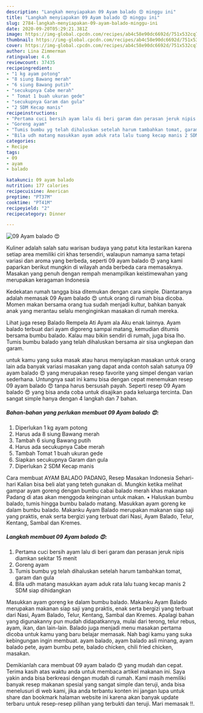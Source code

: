 ```yaml
---
description: "Langkah menyiapakan 09 Ayam balado 😍 minggu ini"
title: "Langkah menyiapakan 09 Ayam balado 😍 minggu ini"
slug: 2784-langkah-menyiapakan-09-ayam-balado-minggu-ini
date: 2020-09-20T05:29:21.381Z
image: https://img-global.cpcdn.com/recipes/ab4c58e90dc6692d/751x532cq70/09-ayam-balado-😍-foto-resep-utama.jpg
thumbnail: https://img-global.cpcdn.com/recipes/ab4c58e90dc6692d/751x532cq70/09-ayam-balado-😍-foto-resep-utama.jpg
cover: https://img-global.cpcdn.com/recipes/ab4c58e90dc6692d/751x532cq70/09-ayam-balado-😍-foto-resep-utama.jpg
author: Lina Zimmerman
ratingvalue: 4.6
reviewcount: 37435
recipeingredient:
- "1 kg ayam potong"
- "8 siung Bawang merah"
- "6 siung Bawang putih"
- "secukupnya Cabe merah"
- " Tomat 1 buah ukuran gede"
- "secukupnya Garam dan gula"
- "2 SDM Kecap manis"
recipeinstructions:
- "Pertama cuci bersih ayam lalu di beri garam dan perasan jeruk nipis diamkan sekitar 15 menit"
- "Goreng ayam"
- "Tumis bumbu yg telah dihaluskan setelah harum tambahkan tomat, garam dan gula"
- "Bila udh matang masukkan ayam aduk rata lalu tuang kecap manis 2 SDM siap dihidangkan"
categories:
- Recipe
tags:
- 09
- ayam
- balado

katakunci: 09 ayam balado 
nutrition: 177 calories
recipecuisine: American
preptime: "PT37M"
cooktime: "PT41M"
recipeyield: "2"
recipecategory: Dinner

---
```



![09 Ayam balado 😍](https://img-global.cpcdn.com/recipes/ab4c58e90dc6692d/751x532cq70/09-ayam-balado-😍-foto-resep-utama.jpg)

Kuliner adalah salah satu warisan budaya yang patut kita lestarikan karena setiap area memiliki ciri khas tersendiri, walaupun namanya sama tetapi variasi dan aroma yang berbeda, seperti 09 ayam balado 😍 yang kami paparkan berikut mungkin di wilayah anda berbeda cara memasaknya. Masakan yang penuh dengan rempah menampilkan keistimewahan yang merupakan keragaman Indonesia

Kedekatan rumah tangga bisa ditemukan dengan cara simple. Diantaranya adalah memasak 09 Ayam balado 😍 untuk orang di rumah bisa dicoba. Momen makan bersama orang tua sudah menjadi kultur, bahkan banyak anak yang merantau selalu menginginkan masakan di rumah mereka.

Lihat juga resep Balado Rempela Ati Ayam ala Aku enak lainnya. Ayam balado terbuat dari ayam digoreng sampai matang, kemudian ditumis bersama bumbu balado. Kalau mau bikin sendiri di rumah, juga bisa lho. Tumis bumbu balado yang telah dihaluskan bersama air sisa ungkepan dan garam.

untuk kamu yang suka masak atau harus menyiapkan masakan untuk orang lain ada banyak variasi masakan yang dapat anda contoh salah satunya 09 ayam balado 😍 yang merupakan resep favorite yang simpel dengan varian sederhana. Untungnya saat ini kamu bisa dengan cepat menemukan resep 09 ayam balado 😍 tanpa harus bersusah payah.
Seperti resep 09 Ayam balado 😍 yang bisa anda coba untuk disajikan pada keluarga tercinta. Dan sangat simple hanya dengan 4 langkah dan 7 bahan.


<!--inarticleads1-->

##### Bahan-bahan yang perlukan membuat 09 Ayam balado 😍:

1. Diperlukan 1 kg ayam potong
1. Harus ada 8 siung Bawang merah
1. Tambah 6 siung Bawang putih
1. Harus ada secukupnya Cabe merah
1. Tambah  Tomat 1 buah ukuran gede
1. Siapkan secukupnya Garam dan gula
1. Diperlukan 2 SDM Kecap manis


Cara membuat AYAM BALADO PADANG, Resep Masakan Indonesia Sehari-hari Kalian bisa beli alat yang teteh gunakan di. Mungkin ketika melihat gampar ayam goreng dengan bumbu cabai balado merah khas makanan Padang di atas akan menggoda keinginan untuk makan. • Haluskan bumbu balado, tumis hingga bumbu balado matang. Masukkan ayam goreng ke dalam bumbu balado. Makanku Ayam Balado merupakan makanan siap saji yang praktis, enak serta bergizi yang terbuat dari Nasi, Ayam Balado, Telur, Kentang, Sambal dan Kremes. 

<!--inarticleads2-->

##### Langkah membuat  09 Ayam balado 😍:

1. Pertama cuci bersih ayam lalu di beri garam dan perasan jeruk nipis diamkan sekitar 15 menit
1. Goreng ayam
1. Tumis bumbu yg telah dihaluskan setelah harum tambahkan tomat, garam dan gula
1. Bila udh matang masukkan ayam aduk rata lalu tuang kecap manis 2 SDM siap dihidangkan


Masukkan ayam goreng ke dalam bumbu balado. Makanku Ayam Balado merupakan makanan siap saji yang praktis, enak serta bergizi yang terbuat dari Nasi, Ayam Balado, Telur, Kentang, Sambal dan Kremes. Apalagi bahan yang digunakanny pun mudah didapatkannya, mulai dari terong, telur rebus, ayam, ikan, dan lain-lain. Balado juga menjadi menu masakan pertama dicoba untuk kamu yang baru belajar memasak. Nah bagi kamu yang suka kebingungan ingin membuat. ayam balado, ayam balado asli minang, ayam balado pete, ayam bumbu pete, balado chicken, chili fried chicken, masakan. 

Demikianlah cara membuat 09 ayam balado 😍 yang mudah dan cepat. Terima kasih atas waktu anda untuk membaca artikel makanan ini. Saya yakin anda bisa berkreasi dengan mudah di rumah. Kami masih memiliki banyak resep makanan spesial yang sangat simple dan teruji, anda bisa menelusuri di web kami, jika anda terbantu konten ini jangan lupa untuk share dan bookmark halaman website ini karena akan banyak update terbaru untuk resep-resep pilihan yang terbukti dan teruji. Mari memasak !!. 
